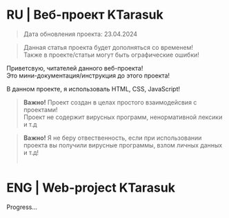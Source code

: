 <!--
     Автор: ktarasuk
     Для GitHub, рассказ о проекте 
-->

# RU | Веб-проект KTarasuk
> Дата обновления проекта: 23.04.2024

> Данная статья проекта будет дополняться со временем! <br>
> Также в проекте/статьи могут быть ографические ошибки!

Приветсвую, читателей данного веб-проекта! <br>
Это мини-документация/инструкция до этого проекта!<br>

В данном проекте, я использоваль HTML, CSS, JavaScript!

><b>Важно!</b> Проект создан в целах простого взаимодейсвия с проектами!<br>
Проект не содержит вирусных программ, ненормативной лексики и т.д

><b>Важно!</b> Я не беру отвественность, если при использовании проекта вы получили вирусные программы, взлом личных данных и т.д!
<br><br>



# ENG | Web-project KTarasuk

<p>Progress...</p>

